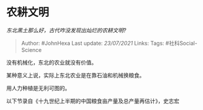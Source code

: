 # 农耕文明
*东北黑土那么好，古代咋没发现出灿烂的农耕文明?*

> Author: #JohnHexa
Last update: *23/07/2021* 
Links:
Tags: #社科Social-Science 

 
没有机械化，东北的农业就没有价值。

某种意义上说，实际上东北农业是在靠石油和机械换粮食。

用人力种植是无利可图的。

以下节录自《十九世纪上半期的中国粮食亩产量及总产量再估计》，史志宏


 
